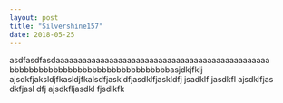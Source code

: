 ```yaml
---
layout: post
title: "Silvershine157"
date: 2018-05-25
---
```

asdfasdfasdaaaaaaaaaaaaaaaaaaaaaaaaaaaaaaaaaaaaaaaaaaaaaaaa bbbbbbbbbbbbbbbbbbbbbbbbbbbbbbbbbasjdkjfklj
ajsdkfjaksldjfkasldjfkalsdfjaskldfjasdklfjaskldfj jsadklf jasdkfl ajsdklfjas dkfjasl dfj
ajsdkfljasdkl fjsdlkfk
